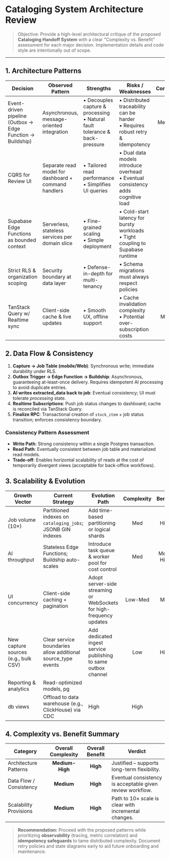 # Cataloging System Architecture Review

> Objective: Provide a high-level architectural critique of the proposed **Cataloging Handoff System** with a clear "Complexity vs. Benefit" assessment for each major decision. Implementation details and code style are intentionally out of scope.

---

## 1. Architecture Patterns

| Decision | Observed Pattern | Strengths | Risks / Weaknesses | Complexity | Benefit |
| --- | --- | --- | --- | :---: | :---: |
| Event-driven pipeline (Outbox → Edge Function → Buildship) | Asynchronous, message-oriented integration | • Decouples capture & processing<br/>• Natural fault tolerance & back-pressure | • Distributed traceability can be harder<br/>• Requires robust retry & idempotency | Med-High | High |
| CQRS for Review UI | Separate read model for dashboard + command handlers | • Tailored read performance<br/>• Simplifies UI queries | • Dual data models introduce overhead<br/>• Eventual consistency adds cognitive load | High | High |
| Supabase Edge Functions as bounded context | Serverless, stateless services per domain slice | • Fine-grained scaling<br/>• Simple deployment | • Cold-start latency for bursty workloads<br/>• Tight coupling to Supabase runtime | Low | Medium |
| Strict RLS & organization scoping | Security boundary at data layer | • Defense-in-depth for multi-tenancy | • Schema migrations must always respect policies | Low | High |
| TanStack Query w/ Realtime sync | Client-side cache & live updates | • Smooth UX, offline support | • Cache invalidation complexity<br/>• Potential over-subscription costs | Medium | High |

## 2. Data Flow & Consistency

1. **Capture → Job Table (mobile/Web)**: Synchronous write; immediate durability under RLS.
2. **Outbox Trigger → Edge Function → Buildship**: Asynchronous, guaranteeing at-least-once delivery. Requires idempotent AI processing to avoid duplicate entries.
3. **AI writes extracted_data back to job**: Eventual consistency; UI must tolerate *processing* state.
4. **Realtime Subscriptions**: Push job status changes to dashboard; cache is reconciled via TanStack Query.
5. **Finalize RPC**: Transactional creation of `stock_item` + job status transition; enforces consistency boundary.

### Consistency Pattern Assessment

* **Write Path**: Strong consistency within a single Postgres transaction.
* **Read Path**: Eventually consistent between job table and materialized read models.
* **Trade-off**: Enables horizontal scalability of reads at the cost of temporarily divergent views (acceptable for back-office workflows).

## 3. Scalability & Evolution

| Growth Vector | Current Strategy | Evolution Path | Complexity | Benefit |
| --- | --- | --- | :---: | :---: |
| Job volume (10×) | Partitioned indexes on `cataloging_jobs`; JSONB GIN indexes | Add time-based partitioning or logical shards | Med | High |
| AI throughput | Stateless Edge Functions; Buildship auto-scales | Introduce task queue & worker pool for cost control | Med | Med-High |
| UI concurrency | Client-side caching + pagination | Adopt server-side streaming or WebSockets for high-frequency updates | Low-Med | Med |
| New capture sources (e.g., bulk CSV) | Clear service boundaries allow additional source_type events | Add dedicated ingest service publishing to same outbox channel | Low | High |
| Reporting & analytics | Read-optimized models, pg
db views | Offload to data warehouse (e.g., ClickHouse) via CDC | High | High |

## 4. Complexity vs. Benefit Summary

| Category | Overall Complexity | Overall Benefit | Verdict |
| --- | :---: | :---: | --- |
| Architecture Patterns | **Medium-High** | **High** | Justified – supports long-term flexibility.
| Data Flow / Consistency | **Medium** | **High** | Eventual consistency is acceptable given review workflow.
| Scalability Provisions | **Medium** | **High** | Path to 10× scale is clear with incremental changes.

> **Recommendation:** Proceed with the proposed patterns while prioritizing **observability** (tracing, metric correlation) and **idempotency safeguards** to tame distributed complexity. Document retry policies and state diagrams early to aid future onboarding and maintenance. 
